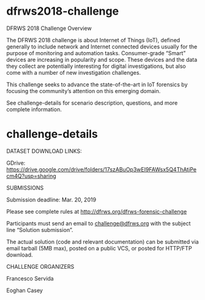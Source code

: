# dfrws2018-challenge

DFRWS 2018 Challenge Overview

The DFRWS 2018 challenge is about Internet of Things (IoT), defined generally to include network and Internet connected devices usually for the purpose of monitoring and automation tasks. Consumer-grade “Smart” devices are increasing in popularity and scope. These devices and the data they collect are potentially interesting for digital investigations, but also come with a number of new investigation challenges.

This challenge seeks to advance the state-of-the-art in IoT forensics by focusing the community’s attention on this emerging domain.

See challenge-details for scenario description, questions, and more complete information.

# challenge-details

DATASET DOWNLOAD LINKS:

 GDrive: https://drive.google.com/drive/folders/17szABuOp3wEI9FAWsx5Q4ThAtjPecm4Q?usp=sharing


SUBMISSIONS

Submission deadline: Mar. 20, 2019

Please see complete rules at http://dfrws.org/dfrws-forensic-challenge

Participants must send an email to challenge@dfrws.org with the subject line “Solution submission”.

The actual solution (code and relevant documentation) can be submitted via email tarball (5MB max), posted on a public VCS, or posted for HTTP/FTP download.


CHALLENGE ORGANIZERS

Francesco Servida

Eoghan Casey
